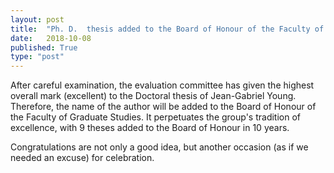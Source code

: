 ```yaml
---
layout: post
title:  "Ph. D.  thesis added to the Board of Honour of the Faculty of Graduate Studies"
date:   2018-10-08
published: True
type: "post"
---
```


After careful examination, the evaluation committee has given the highest overall mark (excellent) to the Doctoral thesis of Jean-Gabriel Young.
Therefore, the name of the author will be added to the Board of Honour of the Faculty of Graduate Studies. It perpetuates the group's tradition of excellence, with 9 theses added to the Board of Honour in 10 years.


 Congratulations are not only a good idea, but another occasion (as if we needed an excuse) for celebration.


